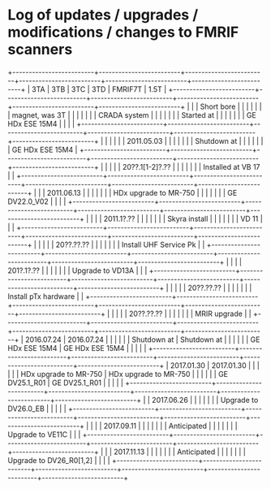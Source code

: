 # Log of updates / upgrades / modifications / changes to FMRIF scanners

+-------------------------+-------------------------+-------------------------+-------------------------+-------------------------+-------------------------+
|          3TA            |          3TB            |          3TC            |           3TD           |        FMRIF7T          |          1.5T           |
+-------------------------+-------------------------+-------------------------+-------------------------+-------------------------+-------------------------+
|                         |                         |       Short bore        |                         |                         |                         |
|                         |                         |     magnet, was 3T      |                         |                         |                         |
|                         |                         |      CRADA system       |                         |                         |                         |
|                         |                         |       Started at        |                         |                         |                         |
|                         |                         |     GE HDx ESE 15M4     |                         |                         |                         |
+-------------------------+-------------------------+-------------------------+-------------------------+-------------------------+-------------------------+
|                         |                         |                         |                         |                         |        2011.05.03       |
|                         |                         |                         |                         |                         |       Shutdown at       |
|                         |                         |                         |                         |                         |     GE HDx ESE 15M4     |
+-------------------------+-------------------------+-------------------------+-------------------------+-------------------------+-------------------------+
|                         |                         |                         |                         |      20??.1[1-2]?.??    |                         |
|                         |                         |                         |                         |    Installed at VB 17   |                         |
+-------------------------+-------------------------+-------------------------+-------------------------+-------------------------+-------------------------+
|                         |                         |       2011.06.13        |                         |                         |                         |
|                         |                         |  HDx upgrade to MR-750  |                         |                         |                         |
|                         |                         |      GE DV22.0_V02      |                         |                         |                         |
+-------------------------+-------------------------+-------------------------+-------------------------+-------------------------+-------------------------+
|                         |                         |                         |        2011.1?.??       |                         |                         |
|                         |                         |                         |      Skyra install      |                         |                         |
|                         |                         |                         |          VD 11          |                         |                         |
+-------------------------+-------------------------+-------------------------+-------------------------+-------------------------+-------------------------+
|                         |                         |                         |                         |        20??.??.??       |                         |
|                         |                         |                         |                         |  Install UHF Service Pk |                         |
+-------------------------+-------------------------+-------------------------+-------------------------+-------------------------+-------------------------+
|                         |                         |                         |        201?.1?.??       |                         |                         |
|                         |                         |                         |     Upgrade to VD13A    |                         |                         |
+-------------------------+-------------------------+-------------------------+-------------------------+-------------------------+-------------------------+
|                         |                         |                         |                         |        20??.??.??       |                         |
|                         |                         |                         |                         |   Install pTx hardware  |                         |
+-------------------------+-------------------------+-------------------------+-------------------------+-------------------------+-------------------------+
|                         |                         |                         |                         |        20??.??.??       |                         |
|                         |                         |                         |                         |       MRIR upgrade      |                         |
+-------------------------+-------------------------+-------------------------+-------------------------+-------------------------+-------------------------+
|       2016.07.24        |       2016.07.24        |                         |                         |                         |                         |
|       Shutdown at       |       Shutdown at       |                         |                         |                         |                         |
|     GE HDx ESE 15M4     |     GE HDx ESE 15M4     |                         |                         |                         |                         |
+-------------------------+-------------------------+-------------------------+-------------------------+-------------------------+-------------------------+
|       2017.01.30        |       2017.01.30        |                         |                         |                         |                         |
|  HDx upgrade to MR-750  |  HDx upgrade to MR-750  |                         |                         |                         |                         |
|      GE DV25.1_R01      |      GE DV25.1_R01      |                         |                         |                         |                         |
+-------------------------+-------------------------+-------------------------+-------------------------+-------------------------+-------------------------+
|                         |       2017.06.26        |                         |                         |                         |                         |
|                         |   Upgrade to DV26.0_EB  |                         |                         |                         |                         |
+-------------------------+-------------------------+-------------------------+-------------------------+-------------------------+-------------------------+
|                         |                         |                         |        2017.09.11       |                         |                         |
|                         |                         |                         |        Anticipated      |                         |                         |
|                         |                         |                         |     Upgrade to VE11C    |                         |                         |
+-------------------------+-------------------------+-------------------------+-------------------------+-------------------------+-------------------------+
|                         |                         |       2017.11.13        |                         |                         |                         |
|                         |                         |       Anticipated       |                         |                         |                         |
|                         |                         | Upgrade to DV26_R0[1,2] |                         |                         |                         |
+-------------------------+-------------------------+-------------------------+-------------------------+-------------------------+-------------------------+
